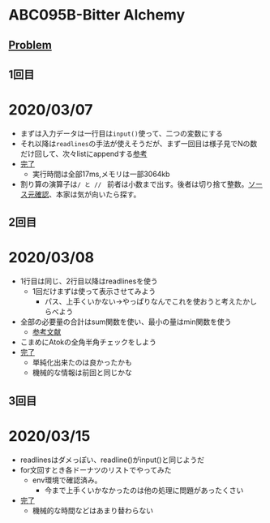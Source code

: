 # ABC095B-Bitter Alchemy
[Problem](https://atcoder.jp/contests/abc095/tasks/abc095_b)
-----
## 1回目
# 2020/03/07
* まずは入力データは一行目は`input()`使って、二つの変数にする
* それ以降は`readlines`の手法が使えそうだが、まず一回目は様子見でNの数だけ回して、次々listにappendする[参考](https://qiita.com/rsakamot/items/2277e26e3716e8f8f5a2#append)
* [完了](https://atcoder.jp/contests/abc095/submissions/10585886)
    * 実行時間は全部17ms,メモリは一部3064kb
* 割り算の演算子は`/ と // ` 前者は小数まで出す。後者は切り捨て整数。[ソース元確認](http://www.tohoho-web.com/python/operators.html)、本家は気が向いたら探す。

## 2回目
# 2020/03/08
* 1行目は同じ、2行目以降はreadlinesを使う
    * 1回だけまずは使って表示させてみよう
        * パス、上手くいかない→やっぱりなんでこれを使おうと考えたかしらべよう
* 全部の必要量の合計はsum関数を使い、最小の量はmin関数を使う
    * [参考文献](https://docs.python.org/ja/3/library/functions.html)
* こまめにAtokの全角半角チェックをしよう
* [完了](https://atcoder.jp/contests/abc095/submissions/10666393)
    * 単純化出来たのは良かったかも
    * 機械的な情報は前回と同じかな

## 3回目
# 2020/03/15
* readlinesはダメっぽい、readline()がinput()と同じようだ
* for文回すとき各ドーナツのリストでやってみた
    * env環境で確認済み。
        * 今まで上手くいかなかったのは他の処理に問題があったくさい
* [完了](https://atcoder.jp/contests/abc095/submissions/10916250)
    * 機械的な時間などはあまり替わらない